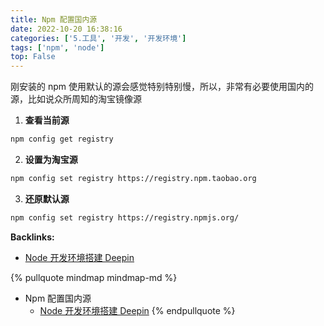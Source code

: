 ```yaml
---
title: Npm 配置国内源
date: 2022-10-20 16:38:16
categories: ['5.工具', '开发', '开发环境']
tags: ['npm', 'node']
top: False
---
```



刚安装的 npm 使用默认的源会感觉特别特别慢，所以，非常有必要使用国内的源，比如说众所周知的淘宝镜像源

1. **查看当前源**

```sh
npm config get registry
```

2. **设置为淘宝源**

```sh
npm config set registry https://registry.npm.taobao.org
```

3. **还原默认源**
  
```sh
npm config set registry https://registry.npmjs.org/
```


**Backlinks:**

- [Node 开发环境搭建 Deepin](../7962ceea5a61f0bcef11f8d9abf63940e874942b)

{% pullquote mindmap mindmap-md %}
- Npm 配置国内源
  - [Node 开发环境搭建 Deepin](../7962ceea5a61f0bcef11f8d9abf63940e874942b)
{% endpullquote %}
